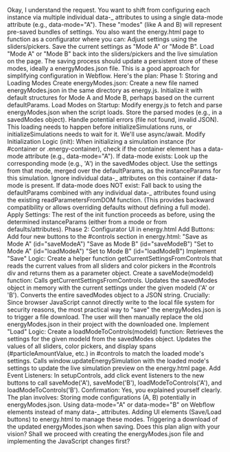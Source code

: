 Okay, I understand the request. You want to shift from configuring each instance via multiple individual data-_ attributes to using a single data-mode attribute (e.g., data-mode="A"). These "modes" (like A and B) will represent pre-saved bundles of settings.
You also want the energy.html page to function as a configurator where you can:
Adjust settings using the sliders/pickers.
Save the current settings as "Mode A" or "Mode B".
Load "Mode A" or "Mode B" back into the sliders/pickers and the live simulation on the page.
The saving process should update a persistent store of these modes, ideally a energyModes.json file.
This is a good approach for simplifying configuration in Webflow.
Here's the plan:
Phase 1: Storing and Loading Modes
Create energyModes.json: Create a new file named energyModes.json in the same directory as energy.js. Initialize it with default structures for Mode A and Mode B, perhaps based on the current defaultParams.
Load Modes on Startup:
Modify energy.js to fetch and parse energyModes.json when the script loads. Store the parsed modes (e.g., in a savedModes object). Handle potential errors (file not found, invalid JSON).
This loading needs to happen before initializeSimulations runs, or initializeSimulations needs to wait for it. We'll use async/await.
Modify Initialization Logic (init):
When initializing a simulation instance (for #container or .energy-container), check if the container element has a data-mode attribute (e.g., data-mode="A").
If data-mode exists: Look up the corresponding mode (e.g., 'A') in the savedModes object. Use the settings from that mode, merged over the defaultParams, as the instanceParams for this simulation. Ignore individual data-_ attributes on this container if data-mode is present.
If data-mode does NOT exist: Fall back to using the defaultParams combined with any individual data-_ attributes found using the existing readParametersFromDOM function. (This provides backward compatibility or allows overriding defaults without defining a full mode).
Apply Settings: The rest of the init function proceeds as before, using the determined instanceParams (either from a mode or from defaults/attributes).
Phase 2: Configurator UI in energy.html
Add Buttons: Add four new buttons to the #controls section in energy.html:
"Save as Mode A" (id="saveModeA")
"Save as Mode B" (id="saveModeB")
"Set to Mode A" (id="loadModeA")
"Set to Mode B" (id="loadModeB")
Implement "Save" Logic:
Create a helper function getCurrentSettingsFromControls that reads the current values from all sliders and color pickers in the #controls div and returns them as a parameter object.
Create a saveMode(modeId) function:
Calls getCurrentSettingsFromControls.
Updates the savedModes object in memory with the current settings under the given modeId ('A' or 'B').
Converts the entire savedModes object to a JSON string.
Crucially: Since browser JavaScript cannot directly write to the local file system for security reasons, the most practical way to "save" the energyModes.json is to trigger a file download. The user will then manually replace the old energyModes.json in their project with the downloaded one.
Implement "Load" Logic:
Create a loadModeToControls(modeId) function:
Retrieves the settings for the given modeId from the savedModes object.
Updates the values of all sliders, color pickers, and display spans (#particleAmountValue, etc.) in #controls to match the loaded mode's settings.
Calls window.updateEnergySimulation with the loaded mode's settings to update the live simulation preview on the energy.html page.
Add Event Listeners: In setupControls, add click event listeners to the new buttons to call saveMode('A'), saveMode('B'), loadModeToControls('A'), and loadModeToControls('B').
Confirmation:
Yes, you explained yourself clearly. The plan involves:
Storing mode configurations (A, B) potentially in energyModes.json.
Using data-mode="A" or data-mode="B" on Webflow elements instead of many data-_ attributes.
Adding UI elements (Save/Load buttons) to energy.html to manage these modes.
Triggering a download of the updated energyModes.json when saving.
Does this plan align with your vision? Shall we proceed with creating the energyModes.json file and implementing the JavaScript changes first?
